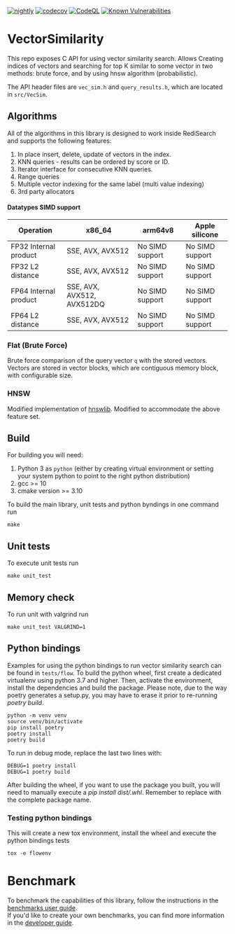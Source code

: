 [![nightly](https://github.com/RedisAI/VectorSimilarity/actions/workflows/nightly.yml/badge.svg)](https://github.com/RedisAI/VectorSimilarity/actions/workflows/nightly.yml)
[![codecov](https://codecov.io/gh/RedisAI/VectorSimilarity/branch/main/graph/badge.svg)](https://codecov.io/gh/RedisAI/VectorSimilarity)
[![CodeQL](https://github.com/RedisAI/VectorSimilarity/actions/workflows/codeql-analysis.yml/badge.svg)](https://github.com/RedisAI/VectorSimilarity/actions/workflows/codeql-analysis.yml)
[![Known Vulnerabilities](https://snyk.io/test/github/RedisAI/VectorSimilarity/badge.svg)](https://snyk.io/test/github/RedisAI/VectorSimilarity)


# VectorSimilarity

This repo exposes C API for using vector similarity search.
Allows Creating indices of vectors and searching for top K similar to some vector in two methods: brute force, and by using hnsw algorithm (probabilistic).

The API header files are `vec_sim.h` and `query_results.h`, which are located in `src/VecSim`.

## Algorithms

All of the algorithms in this library is designed to work inside RediSearch and supports the following features:
1. In place insert, delete, update of vectors in the index.
2. KNN queries - results can be ordered by score or ID.
3. Iterator interface for consecutive KNN queries.
4. Range queries
5. Multiple vector indexing for the same label (multi value indexing)
6. 3rd party allocators

#### Datatypes SIMD support

| Operation | x86_64 | arm64v8 | Apple silicone |
|-----------|--------|---------|-----------------|
| FP32 Internal product |SSE, AVX, AVX512 | No SIMD support | No SIMD support |
| FP32 L2 distance |SSE, AVX, AVX512| No SIMD support | No SIMD support |
| FP64 Internal product |SSE, AVX, AVX512, AVX512DQ | No SIMD support | No SIMD support |
| FP64 L2 distance |SSE, AVX, AVX512 | No SIMD support | No SIMD support |

### Flat (Brute Force)

Brute force comparison of the query vector `q` with the stored vectors. Vectors are stored in vector blocks, which are contiguous memory block, with configurable size.


### HNSW
Modified implementation of [hnswlib](https://github.com/nmslib/hnswlib). Modified to accommodate the above feature set.

## Build
For building you will need:
1. Python 3 as `python` (either by creating virtual environment or setting your system python to point to the right python distribution)
2. gcc >= 10
3. cmake version >= 3.10

To build the main library, unit tests and python byndings in one command run
```
make
```

## Unit tests
To execute unit tests run

```
make unit_test
```
## Memory check

To run unit with valgrind run
```
make unit_test VALGRIND=1
```

## Python bindings

Examples for using the python bindings to run vector similarity search can be found in `tests/flow`.
To build the python wheel, first create a dedicated virtualenv using python 3.7 and higher. Then, activate the environment, install the dependencies and build the package. Please note, due to the way poetry generates a setup.py, you may have to erase it prior to re-running *poetry build*.

```
python -m venv venv
source venv/bin/activate
pip install poetry
poetry install
poetry build
```

To run in debug mode, replace the last two lines with:

```
DEBUG=1 poetry install
DEBUG=1 poetry build
```

After building the wheel, if you want to use the package you built, you will need to manually execute a *pip install dist/<package>.whl*. Remember to replace <package> with the complete package name.

### Testing python bindings
This will create a new tox environment, install the wheel and execute the python bindings tests
```
tox -e flowenv
```

# Benchmark

To benchmark the capabilities of this library, follow the instructions in the [benchmarks user guide](docs/benchmarks.md).  
If you'd like to create your own benchmarks, you can find more information in the [developer guide](docs/benchmarks_developer.md). 
